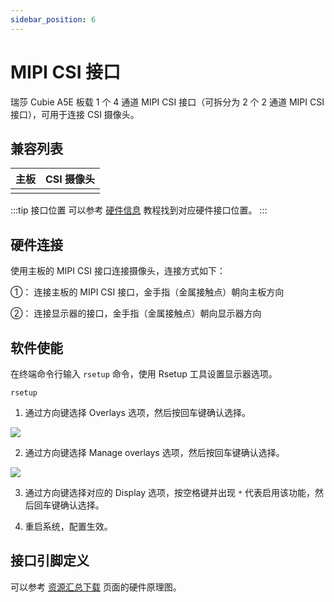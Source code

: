 ```yaml
---
sidebar_position: 6
---
```


# MIPI CSI 接口

瑞莎 Cubie A5E 板载 1 个 4 通道 MIPI CSI 接口（可拆分为 2 个 2 通道 MIPI CSI 接口），可用于连接 CSI 摄像头。

## 兼容列表

| 主板 | CSI 摄像头 |
| ---- | ---------- |
|      |            |

:::tip 接口位置
可以参考 [硬件信息](./hardware_info.md) 教程找到对应硬件接口位置。
:::

## 硬件连接

使用主板的 MIPI CSI 接口连接摄像头，连接方式如下：

①： 连接主板的 MIPI CSI 接口，金手指（金属接触点）朝向主板方向

②： 连接显示器的接口，金手指（金属接触点）朝向显示器方向

## 软件使能

在终端命令行输入 `rsetup` 命令，使用 Rsetup 工具设置显示器选项。

<NewCodeBlock tip="radxa@device$" type="device">

```
rsetup
```

</NewCodeBlock>

1. 通过方向键选择 Overlays 选项，然后按回车键确认选择。

<div style={{ textAlign: "center" }}>
  <img
    src="/img/common/radxa-os/system-config/rsetup-overlays.webp"
    style={{ width: "100%", maxWidth: "1200px" }}
  />
</div>

2. 通过方向键选择 Manage overlays 选项，然后按回车键确认选择。

<div style={{ textAlign: "center" }}>
  <img
    src="/img/common/radxa-os/system-config/rsetup-overlays-manage.webp"
    style={{ width: "100%", maxWidth: "1200px" }}
  />
</div>

3. 通过方向键选择对应的 Display 选项，按空格键并出现 `*` 代表启用该功能，然后回车键确认选择。

4. 重启系统，配置生效。

## 接口引脚定义

可以参考 [资源汇总下载](../download.md) 页面的硬件原理图。
